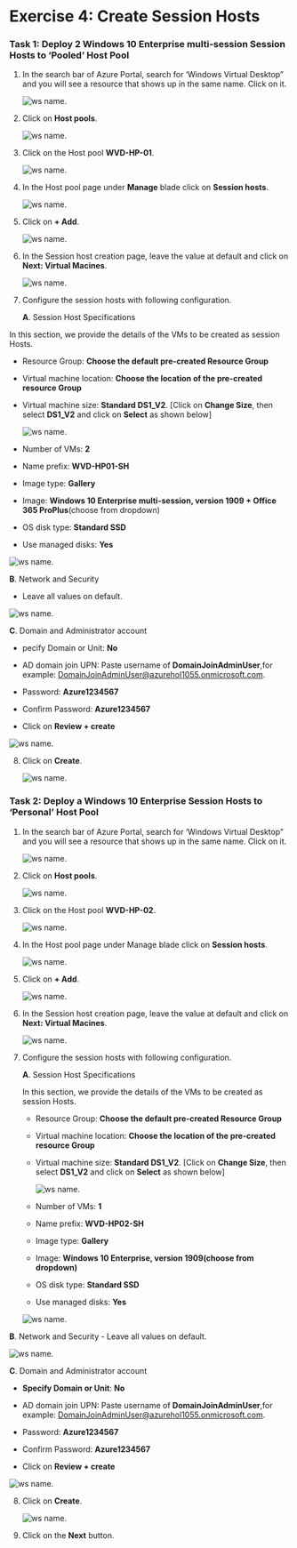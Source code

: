 # Exercise 4: Create Session Hosts

### **Task 1: Deploy 2 Windows 10 Enterprise multi-session Session Hosts to ‘Pooled’ Host Pool**

1. In the search bar of Azure Portal, search for ‘Windows Virtual Desktop” and you will see a resource that shows up in the same name. Click on it.

   ![ws name.](media/53.png)
     
2. Click on **Host pools**.

   ![ws name.](media/54.png)
     
3. Click on the Host pool **WVD-HP-01**.

   ![ws name.](media/55.png)
     
4. In the Host pool page under **Manage** blade click on **Session hosts**.

   ![ws name.](media/56.png)
     
5. Click on **+ Add**.

   ![ws name.](media/57.png)
    
6. In the Session host creation page, leave the value at default and click on **Next: Virtual Macines**.

   ![ws name.](media/58.png)
  
7. Configure the session hosts with following configuration.

   **A**. Session Host Specifications

In this section, we provide the details of the VMs to be created as session Hosts.    

   - Resource Group: **Choose the default pre-created Resource Group**

   - Virtual machine location: **Choose the location of the pre-created resource Group**

   - Virtual machine size: **Standard DS1_V2**. [Click on **Change Size**, then select **DS1_V2** and click on **Select** as shown below]
   
      ![ws name.](media/wvd35.png)

   - Number of VMs: **2**
   
   - Name prefix: **WVD-HP01-SH** 

   - Image type: **Gallery**

   - Image: **Windows 10 Enterprise multi-session, version 1909 + Office 365 ProPlus**(choose from dropdown) 

   - OS disk type: **Standard SSD**

   - Use managed disks: **Yes**
   
   ![ws name.](media/wvd37.png)
   
  **B**. Network and Security 
   - Leave all values on default.
 
   ![ws name.](media/wvd32.png)
 
 **C**. Domain and Administrator account 
 
   - pecify Domain or Unit: **No**

   - AD domain join UPN: Paste username of **DomainJoinAdminUser**,for example: DomainJoinAdminUser@azurehol1055.onmicrosoft.com.

   - Password: **Azure1234567**

   - Confirm Password: **Azure1234567**
   
   - Click on **Review + create**

  ![ws name.](media/61.png)

8. Click on **Create**.

   ![ws name.](media/62.png)
  
### **Task 2: Deploy a Windows 10 Enterprise Session Hosts to ‘Personal’ Host Pool**

1. In the search bar of Azure Portal, search for ‘Windows Virtual Desktop” and you will see a resource that shows up in the same name. Click on it.

   ![ws name.](media/63.png)
  
2. Click on **Host pools**.

   ![ws name.](media/64.png)
   
3. Click on the Host pool **WVD-HP-02**.

   ![ws name.](media/65.png)
  
4. In the Host pool page under Manage blade click on **Session hosts**.

   ![ws name.](media/66.png)
  
5. Click on **+ Add**.

   ![ws name.](media/67.png)
  
6. In the Session host creation page, leave the value at default and click on **Next: Virtual Macines**.

   ![ws name.](media/68.png)
 
7. Configure the session hosts with following configuration.

   **A**. Session Host Specifications

   In this section, we provide the details of the VMs to be created as session Hosts. 
   
   - Resource Group: **Choose the default pre-created Resource Group**

   - Virtual machine location: **Choose the location of the pre-created resource Group**

   - Virtual machine size: **Standard DS1_V2**. [Click on **Change Size**, then select **DS1_V2** and click on **Select** as shown below]
   
      ![ws name.](media/wvd35.png)
      
   - Number of VMs: **1** 
   
   - Name prefix: **WVD-HP02-SH**

   - Image type: **Gallery**

   - Image: **Windows 10 Enterprise, version 1909(choose from dropdown)** 

   - OS disk type: **Standard SSD**

   - Use managed disks: **Yes** 
   
   ![ws name.](media/wvd36.png)

  **B**. Network and Security 
    - Leave all values on default.
 
   ![ws name.](media/wvd32.png)
 
  **C**. Domain and Administrator account 

   - **Specify Domain or Unit**: **No** 

   - AD domain join UPN: Paste username of **DomainJoinAdminUser**,for example: DomainJoinAdminUser@azurehol1055.onmicrosoft.com.

   - Password: **Azure1234567**

   - Confirm Password: **Azure1234567**
   
   - Click on **Review + create**
    
   ![ws name.](media/71.png)
  
8. Click on **Create**.

   ![ws name.](media/72.png)

9. Click on the **Next** button.
